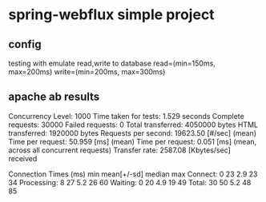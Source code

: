 # spring-webflux simple project

## config
testing with emulate read,write to database
read=(min=150ms, max=200ms)
write=(min=200ms, max=300ms)

## apache ab results
Concurrency Level:      1000
Time taken for tests:   1.529 seconds
Complete requests:      30000
Failed requests:        0
Total transferred:      4050000 bytes
HTML transferred:       1920000 bytes
Requests per second:    19623.50 [#/sec] (mean)
Time per request:       50.959 [ms] (mean)
Time per request:       0.051 [ms] (mean, across all concurrent requests)
Transfer rate:          2587.08 [Kbytes/sec] received

Connection Times (ms)
min  mean[+/-sd] median   max
Connect:        0   23   2.9     23      34
Processing:     8   27   5.2     26      60
Waiting:        0   20   4.9     19      49
Total:         30   50   5.2     48      85
